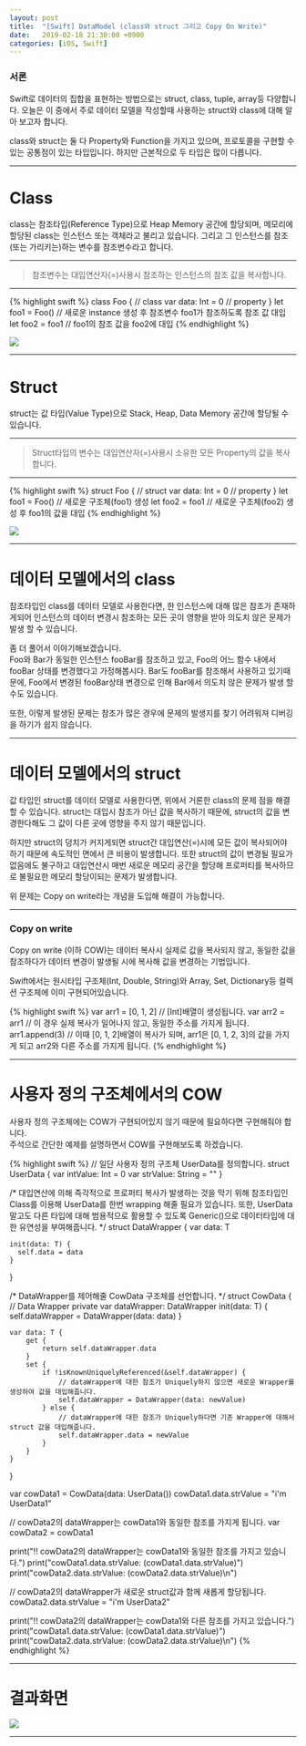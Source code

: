 ```yaml
---
layout: post
title:  "[Swift] DataModel (class와 struct 그리고 Copy On Write)"
date:   2019-02-18 21:30:00 +0900
categories: [iOS, Swift]
---
```


### 서론
Swift로 데이터의 집합을 표현하는 방법으로는 struct, class, tuple, array등 다양합니다.
오늘은 이 중에서 주로 데이터 모델을 작성할때 사용하는 struct와 class에 대해 알아 보고자 합니다.

class와 struct는 둘 다 Property와 Function을 가지고 있으며, 프로토콜을 구현할 수 있는 공통점이 있는 타입입니다. 
하지만 근본적으로 두 타입은 많이 다릅니다. 

---

# Class
class는 참조타입(Reference Type)으로 Heap Memory 공간에 할당되며, 메모리에 할당된 class는 인스턴스 또는 객체라고 불리고 있습니다. 그리고 그 인스턴스를 참조(또는 가리키는)하는 변수를 참조변수라고 합니다.

---

> 참조변수는 대입연산자(=)사용시 참조하는 인스턴스의 참조 값을 복사합니다.

---

{% highlight swift %}
class Foo {           // class
  var data: Int = 0   // property
}
let foo1 = Foo()      // 새로운 instance 생성 후 참조변수 foo1가 참조하도록 참조 값 대입
let foo2 = foo1       // foo1의 참조 값을 foo2에 대입
{% endhighlight %}

![](https://user-images.githubusercontent.com/4909483/52785580-a783af00-309b-11e9-9c8d-cf8eadc32554.png)

---

# Struct
struct는 값 타입(Value Type)으로 Stack, Heap, Data Memory 공간에 할당될 수 있습니다.

---

> Struct타입의 변수는 대입연산자(=)사용시 소유한 모든 Property의 값을 복사합니다. 

---

{% highlight swift %}
struct Foo {          // struct
  var data: Int = 0   // property
}
let foo1 = Foo()      // 새로운 구조체(foo1) 생성
let foo2 = foo1       // 새로운 구조체(foo2) 생성 후 foo1의 값을 대입
{% endhighlight %}

![](https://user-images.githubusercontent.com/4909483/52786090-4230bd80-309d-11e9-8b2f-ffa1fa3c3bff.png)

---

# 데이터 모델에서의 class
참조타입인 class를 데이터 모델로 사용한다면, 한 인스턴스에 대해 많은 참조가 존재하게되어 인스턴스의 데이터 변경시 참조하는 모든 곳이 영향을 받아 의도치 않은 문제가 발생 할 수 있습니다.

좀 더 풀어서 이야기해보겠습니다.   
Foo와 Bar가 동일한 인스턴스 fooBar를 참조하고 있고, Foo의 어느 함수 내에서 fooBar 상태를 변경했다고 가정해봅시다. Bar도 fooBar를 참조해서 사용하고 있기때문에, Foo에서 변경된 fooBar상태 변경으로 인해 Bar에서 의도치 않은 문제가 발생 할 수도 있습니다.

또한, 이렇게 발생된 문제는 참조가 많은 경우에 문제의 발생지를 찾기 어려워져 디버깅을 하기가 쉽지 않습니다.

--- 

# 데이터 모델에서의 struct
값 타입인 struct를 데이터 모델로 사용한다면, 위에서 거론한 class의 문제 점을 해결 할 수 있습니다.
struct는 대입시 참조가 아닌 값을 복사하기 때문에, struct의 값을 변경한다해도 그 값이 다른 곳에 영향을 주지 않기 때문입니다.

하지만 struct의 덩치가 커지게되면 struct간 대입연산(=)시에 모든 값이 복사되어야 하기 때문에 속도적인 면에서 큰 비용이 발생합니다. 또한 struct의 값이 변경될 필요가 없음에도 불구하고 대입연산시 매번 새로운 메모리 공간을 할당해 프로퍼티를 복사하므로 불필요한 메모리 할당이되는 문제가 발생합니다.

위 문제는 Copy on write라는 개념을 도입해 해결이 가능합니다.

---

### Copy on write
Copy on write (이하 COW)는 데이터 복사시 실제로 값을 복사되지 않고, 동일한 값을 참조하다가 데이터 변경이 발생될 시에 복사해 값을 변경하는 기법입니다.

Swift에서는 원시타입 구조체(Int, Double, String)와 Array, Set, Dictionary등 컬렉션 구조체에 이미 구현되어있습니다. 

{% highlight swift %}
var arr1 = [0, 1, 2]    // [Int]배열이 생성됩니다.
var arr2 = arr1         // 이 경우 실제 복사가 일어나지 않고, 동일한 주소를 가지게 됩니다.
arr1.append(3)          // 이때 [0, 1, 2]배열이 복사가 되며, arr1은 [0, 1, 2, 3]의 값을 가지게 되고 arr2와 다른 주소를 가지게 됩니다.
{% endhighlight %}

---

# 사용자 정의 구조체에서의 COW
사용자 정의 구조체에는 COW가 구현되어있지 않기 때문에 필요하다면 구현해줘야 합니다.  
주석으로 간단한 예제를 설명하면서 COW를 구현해보도록 하겠습니다.

{% highlight swift %}
// 일단 사용자 정의 구조체 UserData를 정의합니다.
struct UserData {
    var intValue: Int       = 0
    var strValue: String    = ""
}

/*
대입연산에 의해 즉각적으로 프로퍼티 복사가 발생하는 것을 막기 위해 
참조타입인 Class를 이용해 UserData를 한번 wrapping 해줄 필요가 있습니다.
또한, UserData말고도 다른 타입에 대해 범용적으로 활용할 수 있도록 
Generic(<T>)으로 데이터타입에 대한 유연성을 부여해줍니다.
*/
struct DataWrapper<T> {
    var data: T

    init(data: T) {
      self.data = data
    }
}

/*
  DataWrapper를 제어해줄 CowData 구조체를 선언합니다.
*/
struct CowData<T> {
    // Data Wrapper
    private var dataWrapper: DataWrapper<T>
    init(data: T) {
        self.dataWrapper = DataWrapper(data: data)
    }
    
    var data: T {
        get {
            return self.dataWrapper.data
        }
        set {
            if !isKnownUniquelyReferenced(&self.dataWrapper) {
                // dataWrapper에 대한 참조가 Uniquely하지 않으면 새로운 Wrapper를 생성하여 값을 대입해줍니다.
                self.dataWrapper = DataWrapper(data: newValue)
            } else {
                // dataWrapper에 대한 참조가 Uniquely하다면 기존 Wrapper에 대해서 struct 값을 대입해줍니다.
                self.dataWrapper.data = newValue
            }
        }
    }
}

var cowData1 = CowData(data: UserData())
cowData1.data.strValue = "i'm UserData1"

// cowData2의 dataWrapper는 cowData1와 동일한 참조를 가지게 됩니다.
var cowData2 = cowData1                  

print("!! cowData2의 dataWrapper는 cowData1와 동일한 참조를 가지고 있습니다.")
print("cowData1.data.strValue: \(cowData1.data.strValue)")
print("cowData2.data.strValue: \(cowData2.data.strValue)\n")

 // cowData2의 dataWrapper가 새로운 struct값과 함께 새롭게 할당됩니다.
cowData2.data.strValue = "i'm UserData2"       

print("!! cowData2의 dataWrapper는 cowData1와 다른 참조를 가지고 있습니다.")
print("cowData1.data.strValue: \(cowData1.data.strValue)")
print("cowData2.data.strValue: \(cowData2.data.strValue)\n")
{% endhighlight %}

---

# 결과화면
![](https://user-images.githubusercontent.com/4909483/52950964-f2673480-33c3-11e9-9635-670fbe4d1c92.png)

---